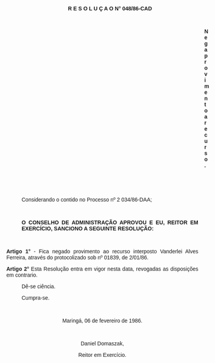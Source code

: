 <BODY>
<DIR>

<B><FONT FACE="Arial"><P ALIGN="CENTER">R E S O L U &Ccedil; A O  N° 048/86-CAD</P>
</B><P ALIGN="JUSTIFY">&nbsp;</P><DIR>
<DIR>
<DIR>
<DIR>
<DIR>
<DIR>
<DIR>
<DIR>
<DIR>
<DIR>
<DIR>
<DIR>

<B><P ALIGN="JUSTIFY">Nega provimento a recurso.</P>
<P ALIGN="JUSTIFY">&nbsp;</P>
<P ALIGN="JUSTIFY">&nbsp;</P></DIR>
</DIR>
</DIR>
</DIR>
</DIR>
</DIR>
</DIR>
</DIR>
</DIR>
</DIR>
</DIR>
</DIR>

</B><P ALIGN="JUSTIFY">Considerando o contido no Processo nº 2 034/86-DAA; </P>
<P ALIGN="JUSTIFY">&nbsp;</P>
<B><P ALIGN="JUSTIFY">O CONSELHO DE ADMINISTRA&Ccedil;&Atilde;O APROVOU E EU, REITOR EM EXERC&Iacute;CIO, SANCIONO A SEGUINTE RESOLU&Ccedil;&Atilde;O: </P>
<P ALIGN="JUSTIFY">&nbsp;</P></DIR>

<P ALIGN="JUSTIFY">Artigo 1°</B> - Fica negado provimento ao recurso interposto  Vanderlei Alves Ferreira, atrav&eacute;s do protocolizado sob nº 01839, de 2/01/86.</P>
<B><P ALIGN="JUSTIFY">Artigo 2°</B>  Esta Resolu&ccedil;&atilde;o entra em vigor nesta data, revogadas as disposi&ccedil;&otilde;es  em contrario.</P><DIR>

<P ALIGN="JUSTIFY">D&ecirc;-se ci&ecirc;ncia. </P>
<P ALIGN="JUSTIFY">Cumpra-se.</P>
<P ALIGN="JUSTIFY">&nbsp;</P></DIR>

<P ALIGN="CENTER">Maring&aacute;, 06  de fevereiro de 1986.</P>
<P ALIGN="CENTER">&nbsp;</P>
<P ALIGN="CENTER">Daniel Domaszak,</P>
<P ALIGN="CENTER">Reitor em Exerc&iacute;cio.</P></FONT></BODY>
